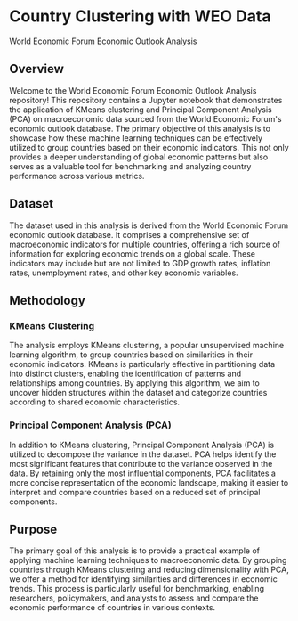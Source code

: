 # Country Clustering with WEO Data

World Economic Forum Economic Outlook Analysis
## Overview

Welcome to the World Economic Forum Economic Outlook Analysis repository! This repository contains a Jupyter notebook that demonstrates the application of KMeans clustering and Principal Component Analysis (PCA) on macroeconomic data sourced from the World Economic Forum's economic outlook database. The primary objective of this analysis is to showcase how these machine learning techniques can be effectively utilized to group countries based on their economic indicators. This not only provides a deeper understanding of global economic patterns but also serves as a valuable tool for benchmarking and analyzing country performance across various metrics.

## Dataset

The dataset used in this analysis is derived from the World Economic Forum economic outlook database. It comprises a comprehensive set of macroeconomic indicators for multiple countries, offering a rich source of information for exploring economic trends on a global scale. These indicators may include but are not limited to GDP growth rates, inflation rates, unemployment rates, and other key economic variables.

## Methodology
### KMeans Clustering

The analysis employs KMeans clustering, a popular unsupervised machine learning algorithm, to group countries based on similarities in their economic indicators. KMeans is particularly effective in partitioning data into distinct clusters, enabling the identification of patterns and relationships among countries. By applying this algorithm, we aim to uncover hidden structures within the dataset and categorize countries according to shared economic characteristics.

### Principal Component Analysis (PCA)

In addition to KMeans clustering, Principal Component Analysis (PCA) is utilized to decompose the variance in the dataset. PCA helps identify the most significant features that contribute to the variance observed in the data. By retaining only the most influential components, PCA facilitates a more concise representation of the economic landscape, making it easier to interpret and compare countries based on a reduced set of principal components.

## Purpose

The primary goal of this analysis is to provide a practical example of applying machine learning techniques to macroeconomic data. By grouping countries through KMeans clustering and reducing dimensionality with PCA, we offer a method for identifying similarities and differences in economic trends. This process is particularly useful for benchmarking, enabling researchers, policymakers, and analysts to assess and compare the economic performance of countries in various contexts.
